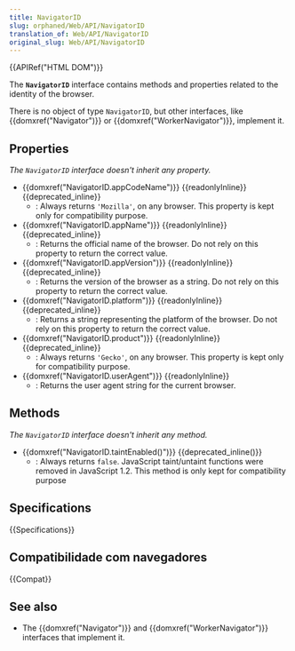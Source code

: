 ```yaml
---
title: NavigatorID
slug: orphaned/Web/API/NavigatorID
translation_of: Web/API/NavigatorID
original_slug: Web/API/NavigatorID
---
```

{{APIRef("HTML DOM")}}

The **`NavigatorID`** interface contains methods and properties related to the identity of the browser.

There is no object of type `NavigatorID`, but other interfaces, like {{domxref("Navigator")}} or {{domxref("WorkerNavigator")}}, implement it.

## Properties

_The `NavigatorID`_ _interface doesn't inherit any property._

- {{domxref("NavigatorID.appCodeName")}} {{readonlyInline}}{{deprecated_inline}}
  - : Always returns `'Mozilla'`, on any browser. This property is kept only for compatibility purpose.
- {{domxref("NavigatorID.appName")}} {{readonlyInline}} {{deprecated_inline}}
  - : Returns the official name of the browser. Do not rely on this property to return the correct value.
- {{domxref("NavigatorID.appVersion")}} {{readonlyInline}} {{deprecated_inline}}
  - : Returns the version of the browser as a string. Do not rely on this property to return the correct value.
- {{domxref("NavigatorID.platform")}} {{readonlyInline}} {{deprecated_inline}}
  - : Returns a string representing the platform of the browser. Do not rely on this property to return the correct value.
- {{domxref("NavigatorID.product")}} {{readonlyInline}} {{deprecated_inline}}
  - : Always returns `'Gecko'`, on any browser. This property is kept only for compatibility purpose.
- {{domxref("NavigatorID.userAgent")}} {{readonlyInline}}
  - : Returns the user agent string for the current browser.

## Methods

_The_ _`NavigatorID`_ _interface doesn't inherit any method._

- {{domxref("NavigatorID.taintEnabled()")}} {{deprecated_inline()}}
  - : Always returns `false`. JavaScript taint/untaint functions were removed in JavaScript 1.2. This method is only kept for compatibility purpose

## Specifications

{{Specifications}}

## Compatibilidade com navegadores

{{Compat}}

## See also

- The {{domxref("Navigator")}} and {{domxref("WorkerNavigator")}} interfaces that implement it.
